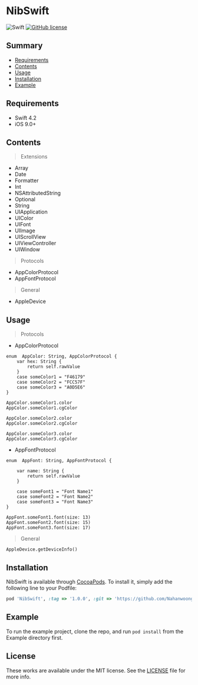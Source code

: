 # NibSwift

![Swift](https://img.shields.io/badge/Swift-4.2-orange.svg)
[![GitHub license](https://img.shields.io/badge/license-MIT-lightgrey.svg?style=flat)](https://github.com/Nahanwoong/NibSwift/blob/main/LICENSE)

## Summary

- [Requirements](#requirements)
- [Contents](#contents)
- [Usage](#usage)
- [Installation](#installation)
- [Example](#example)

## Requirements
- Swift 4.2
- iOS 9.0+

## Contents
> Extensions
- Array
- Date
- Formatter
- Int
- NSAttributedString
- Optional
- String
- UIApplication
- UIColor
- UIFont
- UIImage
- UIScrollView
- UIViewController
- UIWindow
> Protocols
- AppColorProtocol
- AppFontProtocol
> General
- AppleDevice

## Usage
> Protocols
- AppColorProtocol
```
enum  AppColor: String, AppColorProtocol {
    var hex: String {
        return self.rawValue
    }
    case someColor1 = "F46179"
    case someColor2 = "FCC57F"
    case someColor3 = "A0D5E6"
}

AppColor.someColor1.color
AppColor.someColor1.cgColor

AppColor.someColor2.color
AppColor.someColor2.cgColor

AppColor.someColor3.color
AppColor.someColor3.cgColor
```
- AppFontProtocol
```
enum  AppFont: String, AppFontProtocol {

    var name: String {
        return self.rawValue
    }

    case someFont1 = "Font Name1"
    case someFont2 = "Font Name2"
    case someFont3 = "Font Name3"
}

AppFont.someFont1.font(size: 13)
AppFont.someFont2.font(size: 15)
AppFont.someFont3.font(size: 17)
```

> General
```
AppleDevice.getDeviceInfo()
```


## Installation
NibSwift is available through [CocoaPods](https://cocoapods.org). To install
it, simply add the following line to your Podfile:
```ruby
pod 'NibSwift', :tag => '1.0.0', :git => 'https://github.com/Nahanwoong/NibSwift'
```
## Example
To run the example project, clone the repo, and run `pod install` from the Example directory first.

## License
These works are available under the MIT license. See the [LICENSE][license] file
for more info.

[license]: LICENSE

